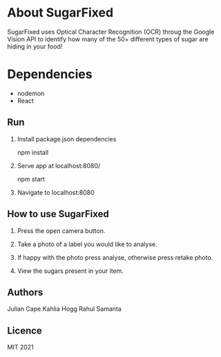 # About SugarFixed

SugarFixed uses Optical Character Recognition (OCR) throug the Google Vision API to identify how many of the 50+ different types of sugar are hiding in your food!

# Dependencies
* nodemon
* React

## Run
1. Install package.json dependencies

    npm install    

2. Serve app at localhost:8080/

    npm start

3. Navigate to localhost:8080

## How to use SugarFixed

1. Press the open camera button.

2. Take a photo of a label you would like to analyse.

3. If happy with the photo press analyse, otherwise press retake photo.

4. View the sugars present in your item.

## Authors
Julian Cape
Kahlia Hogg
Rahul Samanta

## Licence
MIT 2021